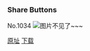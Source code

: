 ### Share Buttons
No.1034
![图片不见了~~~](https://imgs.xkcd.com/comics/share_buttons.png)

[原址](https://xkcd.com//1034) [下载](https://imgs.xkcd.com/comics/share_buttons.png)

